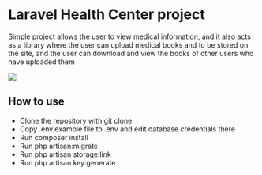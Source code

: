 <h1>Laravel Health Center project</h1> 
<p>Simple project allows the user to view medical information, and it also acts as a library where the user can upload medical books and to be stored on the site, and the user can download and view the books of other users who have uploaded them<p>
<img src="https://user-images.githubusercontent.com/70637865/185975719-ec6807f9-3937-463e-a340-57d9298c3809.png">
<h2>How to use</h2>
<ul>
<li>Clone the repository with git clone</li>
<li>Copy .env.example file to .env and edit database credentials there</li>
<li>Run composer install</li>
<li>Run php artisan:migrate</li>
<li>Run php artisan storage:link</li>
<li>Run php artisan key:generate</li>
</ul>  
